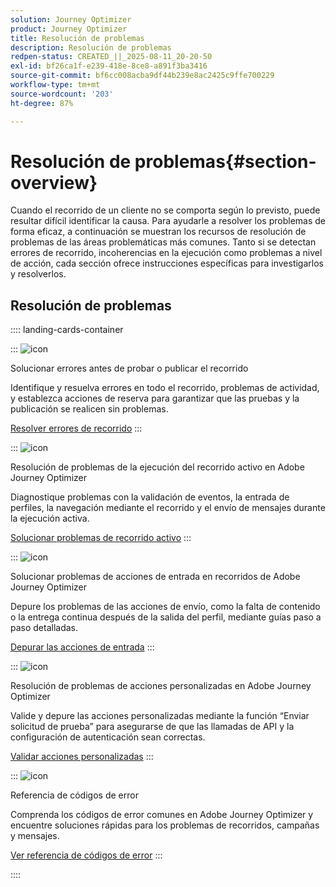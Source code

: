 ```yaml
---
solution: Journey Optimizer
product: Journey Optimizer
title: Resolución de problemas
description: Resolución de problemas
redpen-status: CREATED_||_2025-08-11_20-20-50
exl-id: bf26ca1f-e239-418e-8ce8-a891f3ba3416
source-git-commit: bf6cc008acba9df44b239e8ac2425c9ffe700229
workflow-type: tm+mt
source-wordcount: '203'
ht-degree: 87%

---
```


# Resolución de problemas{#section-overview}

Cuando el recorrido de un cliente no se comporta según lo previsto, puede resultar difícil identificar la causa. Para ayudarle a resolver los problemas de forma eficaz, a continuación se muestran los recursos de resolución de problemas de las áreas problemáticas más comunes. Tanto si se detectan errores de recorrido, incoherencias en la ejecución como problemas a nivel de acción, cada sección ofrece instrucciones específicas para investigarlos y resolverlos.

## Resolución de problemas

:::: landing-cards-container

:::
![icon](https://cdn.experienceleague.adobe.com/icons/list-check.svg?lang=es)

Solucionar errores antes de probar o publicar el recorrido

Identifique y resuelva errores en todo el recorrido, problemas de actividad, y establezca acciones de reserva para garantizar que las pruebas y la publicación se realicen sin problemas.

[Resolver errores de recorrido](../using/building-journeys/troubleshooting.md)
:::

:::
![icon](https://cdn.experienceleague.adobe.com/icons/code-branch.svg?lang=es)

Resolución de problemas de la ejecución del recorrido activo en Adobe Journey Optimizer

Diagnostique problemas con la validación de eventos, la entrada de perfiles, la navegación mediante el recorrido y el envío de mensajes durante la ejecución activa.

[Solucionar problemas de recorrido activo](../using/building-journeys/troubleshooting-execution.md)
:::

:::
![icon](https://cdn.experienceleague.adobe.com/icons/puzzle-piece.svg?lang=es)

Solucionar problemas de acciones de entrada en recorridos de Adobe Journey Optimizer

Depure los problemas de las acciones de envío, como la falta de contenido o la entrega continua después de la salida del perfil, mediante guías paso a paso detalladas.

[Depurar las acciones de entrada](../using/building-journeys/troubleshooting-inbound.md)
:::

:::
![icon](https://cdn.experienceleague.adobe.com/icons/gear.svg?lang=es)

Resolución de problemas de acciones personalizadas en Adobe Journey Optimizer

Valide y depure las acciones personalizadas mediante la función “Enviar solicitud de prueba” para asegurarse de que las llamadas de API y la configuración de autenticación sean correctas.

[Validar acciones personalizadas](../using/action/troubleshoot-custom-action.md)
:::

:::
![icon](https://cdn.experienceleague.adobe.com/icons/book.svg?lang=es)

Referencia de códigos de error

Comprenda los códigos de error comunes en Adobe Journey Optimizer y encuentre soluciones rápidas para los problemas de recorridos, campañas y mensajes.

[Ver referencia de códigos de error](../using/building-journeys/error-codes-reference.md)
:::

::::
